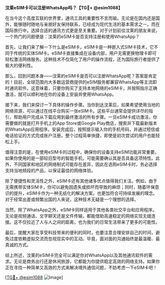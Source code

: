 **汶莱eSIM卡可以注册WhatsApp吗？【TG💪+ @esim1088】**

在当今这个高度互联的世界里，通讯工具的重要性不言而喻。无论是在国内还是国外，能够随时随地与亲朋好友保持联系，已经成为现代生活的基本需求之一。而在国际旅行中，选择合适的通讯方式更是至关重要。对于计划前往汶莱的朋友来说，一个热门的问题便是：汶莱的eSIM卡是否支持注册和使用WhatsApp？

首先，让我们来了解一下什么是eSIM卡。eSIM卡是一种嵌入式SIM卡技术，它不同于传统的实体SIM卡。eSIM卡直接集成在设备内部，用户无需更换物理卡即可轻松激活网络服务。这种技术不仅简化了用户的操作流程，还为国际旅行者提供了极大的便利性。

那么，回到问题本身——汶莱的eSIM卡是否可以注册WhatsApp呢？答案是肯定的！目前，全球范围内大多数运营商提供的eSIM服务都兼容WhatsApp等主流即时通讯软件。这意味着，只要你购买了支持本地网络的eSIM卡，并按照指示正确激活，就可以顺利地在你的设备上安装并使用WhatsApp。

接下来，我们来探讨一下具体的操作步骤。当你到达汶莱后，如果希望使用当地的网络资源，可以通过在线平台购买一张eSIM卡。这些平台通常会提供详尽的指引，帮助用户完成从下载应用到最终激活的所有步骤。一旦eSIM卡成功激活，你需要做的就是打开手机上的App Store或Google Play商店，搜索并下载最新版本的WhatsApp应用程序。安装完成后，按照提示输入你的手机号码，并通过短信或电话验证的方式完成账户注册。整个过程简单快捷，即使是初次尝试的用户也能轻松上手。

值得注意的是，在使用eSIM卡的过程中，确保你的设备支持eSIM功能非常重要。如果你使用的是一部较旧型号的智能手机，可能需要确认其是否具备这项特性。此外，不同国家和地区的网络制式可能存在差异，因此在选购eSIM卡时，务必选择支持当地频段的产品，以保证最佳的网络体验。

除了便捷性和灵活性之外，eSIM卡还有其他诸多优点值得我们关注。例如，由于无需携带实体SIM卡，你可以避免因遗失或损坏而导致的麻烦；同时，随着环保意识的提升，eSIM卡作为一种无纸化的解决方案，也更加符合可持续发展的理念。对于经常出差或频繁出国的人来说，这种技术无疑是一个理想的选择。

当然，除了WhatsApp之外，eSIM卡同样适用于其他各类社交平台和应用程序。无论是视频通话、文字聊天还是文件传输，都能借助高速稳定的网络实现无缝连接。这不仅拉近了人与人之间的距离，也为我们的日常生活带来了更多的可能性。

最后，提醒大家在享受科技带来的便利的同时，也要注意合理安排自己的时间，避免过度依赖虚拟交流而忽视现实中的互动。毕竟，面对面的沟通始终是最温暖、最真诚的方式。

综上所述，汶莱的eSIM卡完全可以满足你对WhatsApp以及其他通讯软件的需求。无论是商务出行还是休闲旅游，它都能为你提供稳定高效的网络支持。如果你正在寻找一种简单又高效的方式来解决境外通信问题，不妨考虑一下eSIM卡吧！

[[TG💪+ @esim1088](https://t.me/s/esim1088) ![Image](https://i.postimg.cc/4NQfJmqS/Snipaste-2025-05-13-00-14-12.png)]